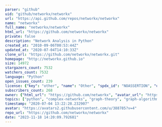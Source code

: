 ```yaml
---
parser: "github"
uid: "github/networkx/networkx"
url: "https://api.github.com/repos/networkx/networkx"
name: "networkx"
full_name: "networkx/networkx"
html_url: "https://github.com/networkx/networkx"
private: false
description: "Network Analysis in Python"
created_at: "2010-09-06T00:53:44Z"
updated_at: "2020-07-04T14:10:33Z"
clone_url: "https://github.com/networkx/networkx.git"
homepage: "http://networkx.github.io"
size: 14972
stargazers_count: 7532
watchers_count: 7532
language: "Python"
open_issues_count: 239
license: {"key": "other", "name": "Other", "spdx_id": "NOASSERTION", "url": null, "node_id": "MDc6TGljZW5zZTA="}
subscribers_count: 268
owner: {"html_url": "https://github.com/networkx", "avatar_url": "https://avatars2.githubusercontent.com/u/388785?v=4", "login": "networkx", "type": "Organization"}
topics: ["python", "complex-networks", "graph-theory", "graph-algorithms", "graph-analysis", "graph-generation", "graph-visualization"]
timestamp: "2020-07-04 13:22:28.232907"
avatar: "https://avatars2.githubusercontent.com/u/388785?v=4"
repo_url: "https://github.com/networkx/networkx"
date: "2023-11-18 14:20:09.792681"
---
```

